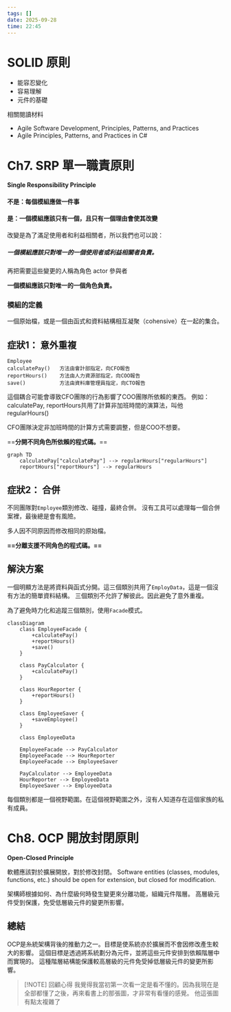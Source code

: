 ```yaml
---
tags: []
date: 2025-09-28
time: 22:45
---
```


# SOLID 原則

- 能容忍變化
- 容易理解
- 元件的基礎

相關閱讀材料
- Agile Software Development, Principles, Patterns, and Practices
- Agile Principles, Patterns, and Practices in C#

# Ch7. SRP 單一職責原則

**Single Responsibility Principle**

#### 不是：每個模組應做一件事
#### 是：一個模組應該只有一個，且只有一個理由會使其改變

改變是為了滿足使用者和利益相關者，所以我們也可以說：
##### **一個模組應該只對唯一的一個使用者或利益相關者負責。**

再把需要這些變更的人稱為角色 actor 參與者

**一個模組應該只對唯一的一個角色負責。**

### 模組的定義
一個原始檔，或是一個由函式和資料結構相互凝聚（cohensive）在一起的集合。


## 症狀1： 意外重複

```
Employee
calculatePay()   方法由會計部指定，向CFO報告
reportHours()    方法由人力資源部指定，向COO報告
save()           方法由資料庫管理員指定，向CTO報告
```

這個耦合可能會導致CFO團隊的行為影響了COO團隊所依賴的東西。
例如：calculatePay, reportHours共用了計算非加班時間的演算法，叫他regularHours()

CFO團隊決定非加班時間的計算方式需要調整，但是COO不想要。

==**分開不同角色所依賴的程式碼。**==


```mermaid
graph TD
    calculatePay["calculatePay"] --> regularHours["regularHours"]
    reportHours["reportHours"] --> regularHours

```

## 症狀2： 合併

不同團隊對`Employee`類別修改、碰撞，最終合併。
沒有工具可以處理每一個合併案裡，最後總是會有風險。

多人因不同原因而修改相同的原始檔。

**==分離支援不同角色的程式碼。==**

## 解決方案

一個明顯方法是將資料與函式分開。這三個類別共用了`EmployData`，這是一個沒有方法的簡單資料結構。
三個類別不允許了解彼此。因此避免了意外重複。

為了避免時力化和追蹤三個類別，使用`Facade`模式。

```mermaid
classDiagram
    class EmployeeFacade {
        +calculatePay()
        +reportHours()
        +save()
    }

    class PayCalculator {
        +calculatePay()
    }

    class HourReporter {
        +reportHours()
    }

    class EmployeeSaver {
        +saveEmployee()
    }

    class EmployeeData

    EmployeeFacade --> PayCalculator
    EmployeeFacade --> HourReporter
    EmployeeFacade --> EmployeeSaver

    PayCalculator --> EmployeeData
    HourReporter --> EmployeeData
    EmployeeSaver --> EmployeeData

```

每個類別都是一個視野範圍。在這個視野範圍之外，沒有人知道存在這個家族的私有成員。

# Ch8. OCP 開放封閉原則

**Open-Closed Principle**

軟體應該對於擴展開放，對於修改封閉。
Software entities (classes, modules, functions, etc.) should be open for extension, but closed for modification.

架構師根據如何、為什麼級何時發生變更來分離功能，組織元件階層。
高層級元件受到保護，免受低層級元件的變更所影響。

## 總結
OCP是糸統架構背後的推動力之一。目標是使系統亦於擴展而不會因修改產生較大的影響。
這個目標是透過將系統劃分為元件，並將這些元件安排到依賴階層中而實現的。
這種階層結構能保護較高層級的元件免受掉低層級元件的變更所影響。


> [!NOTE] 回顧心得
> 我覺得我當初第一次看一定是看不懂的。因為我現在是全部都懂了之後，再來看書上的那張圖，才非常有看懂的感覺。
> 他這張圖有點太複雜了
